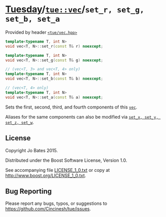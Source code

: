 [Tuesday](../../../README.md)/[`tue::vec`](../../headers/vec.md)/`set_r, set_g, set_b, set_a`
=============================================================================================
Provided by header [`<tue/vec.hpp>`](../../headers/vec.md)

```c++
template<typename T, int N>
void vec<T, N>::set_r(const T& r) noexcept;

template<typename T, int N>
void vec<T, N>::set_g(const T& g) noexcept;

// (vec<T, 3> and vec<T, 4> only)
template<typename T, int N>
void vec<T, N>::set_b(const T& b) noexcept;

// (vec<T, 4> only)
template<typename T, int N>
void vec<T, N>::set_a(const T& a) noexcept;
```

Sets the first, second, third, and fourth components of this
[`vec`](../../headers/vec.md). 

Aliases for the same components can also be modified via
[`set_x, set_y, set_z, set_w`](set_xyzw.md).

License
-------
Copyright Jo Bates 2015.

Distributed under the Boost Software License, Version 1.0.

See accompanying file [LICENSE_1_0.txt](../../../LICENSE_1_0.txt) or copy at
http://www.boost.org/LICENSE_1_0.txt.

Bug Reporting
-------------
Please report any bugs, typos, or suggestions to
https://github.com/Cincinesh/tue/issues.
